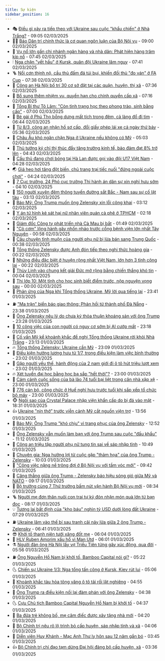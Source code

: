 ```yaml
---
title: Sự kiện
sidebar_position: 16
---
```


<!-- dantri-su-kien:START -->
- 🎭 [Điều gì xảy ra tiếp theo với Ukraine sau cuộc &quot;khẩu chiến&quot; ở Nhà Trắng?](https://dantri.com.vn/the-gioi/dieu-gi-xay-ra-tiep-theo-voi-ukraine-sau-cuoc-khau-chien-o-nha-trang-20250302155110094.htm) - 09:05 02/03/2025
- 👨‍🏫 [Báo Dân trí chính thức là cơ quan ngôn luận của Bộ Nội vụ](https://dantri.com.vn/xa-hoi/bao-dan-tri-chinh-thuc-la-co-quan-ngon-luan-cua-bo-noi-vu-20250302155549032.htm) - 09:00 02/03/2025
- 🌮 [Vụ nổ lớn gần chi nhánh ngân hàng và nhà dân: Phát hiện hàng trăm kíp nổ](https://dantri.com.vn/xa-hoi/vu-no-lon-gan-chi-nhanh-ngan-hang-va-nha-dan-phat-hien-hang-tram-kip-no-20250302143448446.htm) - 07:45 02/03/2025
- 🕯 [Nga chặn &quot;yết hầu&quot; ở Kursk, quân đội Ukraine lâm nguy](https://dantri.com.vn/the-gioi/nga-chan-yet-hau-o-kursk-quan-doi-ukraine-lam-nguy-20250302122643198.htm) - 07:41 02/03/2025
- 🪜 [Nổi cơn thịnh nộ, cầu thủ đấm đá túi bụi, khiến đối thủ &quot;đo ván&quot; ở FA Cup](https://dantri.com.vn/the-thao/noi-con-thinh-no-cau-thu-dam-da-tui-bui-khien-doi-thu-do-van-o-fa-cup-20250302143809502.htm) - 07:38 02/03/2025
- 🐘 [Công an Hà Nội bố trí 30 cơ sở đặt tại các quận, huyện, thị xã](https://dantri.com.vn/xa-hoi/cong-an-ha-noi-bo-tri-30-co-so-dat-tai-cac-quan-huyen-thi-xa-20250302140429922.htm) - 07:36 02/03/2025
- 🤔 [Bổ sung thêm nhiệm vụ, quyền hạn cho chính quyền cấp xã](https://dantri.com.vn/noi-vu/bo-sung-them-nhiem-vu-quyen-han-cho-chinh-quyen-cap-xa-20250302133907969.htm) - 07:16 02/03/2025
- 🧠 [Tổng Bí thư Tô Lâm: &quot;Còn tình trạng học theo phong trào, sính bằng cấp&quot;](https://dantri.com.vn/xa-hoi/tong-bi-thu-to-lam-con-tinh-trang-hoc-theo-phong-trao-sinh-bang-cap-20250302073612905.htm) - 07:00 02/03/2025
- 📝 [Bé gái ở Phú Thọ bỗng dưng mất tích trong đêm, cả làng đổ đi tìm](https://dantri.com.vn/doi-song/be-gai-o-phu-tho-bong-dung-mat-tich-trong-dem-ca-lang-do-di-tim-20250302105543339.htm) - 06:44 02/03/2025
- 🦏 [Từ 8/3, công an nhận hồ sơ cấp, đổi giấy phép lái xe cả ngày thứ bảy](https://dantri.com.vn/xa-hoi/tu-83-cong-an-nhan-ho-so-cap-doi-giay-phep-lai-xe-ca-ngay-thu-bay-20250302122612082.htm) - 05:36 02/03/2025
- 🥰 [Châu Âu khó ngăn chặn Nga ở Ukraine nếu không có Mỹ](https://dantri.com.vn/the-gioi/chau-au-kho-ngan-chan-nga-o-ukraine-neu-khong-co-my-20250302120034053.htm) - 05:03 02/03/2025
- 🤗 [Thủ tướng ký chỉ thị thúc đẩy tăng trưởng kinh tế, bảo đảm đạt 8% trở lên](https://dantri.com.vn/kinh-doanh/thu-tuong-ky-chi-thi-thuc-day-tang-truong-kinh-te-bao-dam-dat-8-tro-len-20250302112003419.htm) - 04:43 02/03/2025
- 🌈 [Cầu thủ đang chơi bóng tại Hà Lan được gọi vào đội U17 Việt Nam](https://dantri.com.vn/the-thao/cau-thu-dang-choi-bong-tai-ha-lan-duoc-goi-vao-doi-u17-viet-nam-20250302112450463.htm) - 04:28 02/03/2025
- 🌏 [Giá heo hơi tăng đột biến, chủ trang trại tiếc nuối &quot;đứng ngoài cuộc chơi&quot;](https://dantri.com.vn/lao-dong-viec-lam/gia-heo-hoi-tang-dot-bien-chu-trang-trai-tiec-nuoi-dung-ngoai-cuoc-choi-20250302110057330.htm) - 04:24 02/03/2025
- 💄 [7 Cục trưởng, 24 Phó cục trưởng Thi hành án dân sự xin nghỉ hưu sớm](https://dantri.com.vn/xa-hoi/7-cuc-truong-24-pho-cuc-truong-thi-hanh-an-dan-su-xin-nghi-huu-som-20250302110228843.htm) - 04:10 02/03/2025
- 👺 [150 người xuyên đêm thông tuyến đường sắt Bắc - Nam sau sự cố lật tàu](https://dantri.com.vn/xa-hoi/150-nguoi-xuyen-dem-thong-tuyen-duong-sat-bac-nam-sau-su-co-lat-tau-20250302094455698.htm) - 03:13 02/03/2025
- 👹 [Báo Mỹ: Ông Trump muốn ông Zelensky xin lỗi công khai](https://dantri.com.vn/the-gioi/bao-my-ong-trump-muon-ong-zelensky-xin-loi-cong-khai-20250302092723123.htm) - 03:12 02/03/2025
- 🌊 [Y án tử hình kẻ sát hại nữ nhân viên quán cà phê ở TPHCM](https://dantri.com.vn/phap-luat/y-an-tu-hinh-ke-sat-hai-nu-nhan-vien-quan-ca-phe-o-tphcm-20250301205700190.htm) - 02:18 02/03/2025
- 🤠 [Giám đốc Công ty phát triển nhà Cà Mau bị bắt](https://dantri.com.vn/phap-luat/giam-doc-cong-ty-phat-trien-nha-ca-mau-bi-bat-20250302083313131.htm) - 01:49 02/03/2025
- 🎊 [&quot;Cò cơm&quot; lộng hành gây nhốn nháo trước cổng bệnh viện lớn nhất Tây Nguyên](https://dantri.com.vn/suc-khoe/co-com-long-hanh-gay-nhon-nhao-truoc-cong-benh-vien-lon-nhat-tay-nguyen-20250301160726792.htm) - 00:58 02/03/2025
- 🐘 [Câu chuyện tình muộn của người phụ nữ bị lừa bán sang Trung Quốc](https://dantri.com.vn/xa-hoi/cau-chuyen-tinh-muon-cua-nguoi-phu-nu-bi-lua-ban-sang-trung-quoc-20250301174445030.htm) - 00:38 02/03/2025
- 💂 [Tổng thống Zelensky được Anh đón tiếp theo nghi thức hoàng gia](https://dantri.com.vn/the-gioi/tong-thong-zelensky-duoc-anh-don-tiep-theo-nghi-thuc-hoang-gia-20250302065311032.htm) - 00:22 02/03/2025
- 👹 [Những điều đặc biệt ở huyện rộng nhất Việt Nam, lớn hơn 3 tỉnh cộng lại](https://dantri.com.vn/xa-hoi/nhung-dieu-dac-biet-o-huyen-rong-nhat-viet-nam-lon-hon-3-tinh-cong-lai-20250301154339240.htm) - 00:22 02/03/2025
- 🦒 [Thùy Linh vào chung kết giải Đức mở rộng bằng chiến thắng khó tin](https://dantri.com.vn/the-thao/thuy-linh-vao-chung-ket-giai-duc-mo-rong-bang-chien-thang-kho-tin-20250302000101008.htm) - 00:04 02/03/2025
- 🗽 [Thi lớp 10: Một tỉnh cho học sinh biết điểm trước, nộp nguyện vọng sau](https://dantri.com.vn/giao-duc/thi-lop-10-mot-tinh-cho-hoc-sinh-biet-diem-truoc-nop-nguyen-vong-sau-20250301224756899.htm) - 00:00 02/03/2025
- 💄 [Phản ứng của Nga khi Tổng thống Ukraine, Mỹ lời qua tiếng lại](https://dantri.com.vn/the-gioi/phan-ung-cua-nga-khi-tong-thong-ukraine-my-loi-qua-tieng-lai-20250302061934336.htm) - 23:41 01/03/2025
- ⛽️ [&quot;Ma trận&quot; biển báo giao thông: Phản hồi từ thành phố Đà Nẵng](https://dantri.com.vn/xa-hoi/ma-tran-bien-bao-giao-thong-phan-hoi-tu-thanh-pho-da-nang-20250301111545474.htm) - 23:38 01/03/2025
- 🥷 [Ông Zelensky nêu lý do chưa ký thỏa thuận khoáng sản với ông Trump](https://dantri.com.vn/the-gioi/ong-zelensky-neu-ly-do-chua-ky-thoa-thuan-khoang-san-voi-ong-trump-20250302003814251.htm) - 23:28 01/03/2025
- 🤖 [10 công việc của con người có nguy cơ sớm bị AI cướp mất](https://dantri.com.vn/kinh-doanh/10-cong-viec-cua-con-nguoi-co-nguy-co-som-bi-ai-cuop-mat-20250227085925071.htm) - 23:18 01/03/2025
- 🌊 [Cố vấn Mỹ kể khoảnh khắc đề nghị Tổng thống Ukraine rời khỏi Nhà Trắng](https://dantri.com.vn/the-gioi/co-van-my-ke-khoanh-khac-de-nghi-tong-thong-ukraine-roi-khoi-nha-trang-20250302000540854.htm) - 23:13 01/03/2025
- 🔥 [Tổng thống Zelensky: Ukraine cần Mỹ](https://dantri.com.vn/the-gioi/tong-thong-zelensky-ukraine-can-my-20250302060242805.htm) - 23:09 01/03/2025
- 🦏 [Điều kiện hưởng lương hưu từ 1/7, trong điều kiện làm việc bình thường](https://dantri.com.vn/lao-dong-viec-lam/dieu-kien-huong-luong-huu-tu-17-trong-dieu-kien-lam-viec-binh-thuong-20250301184645868.htm) - 23:02 01/03/2025
- 🐘 [Gặp người yếu thế, hành động của 2 nam giới đi ô tô hút triệu lượt xem](https://dantri.com.vn/doi-song/gap-nguoi-yeu-the-hanh-dong-cua-2-nam-gioi-di-o-to-hut-trieu-luot-xem-20250301164234615.htm) - 23:02 01/03/2025
- 🔥 [Xét tuyển đại học bằng học bạ sắp &quot;hết thời&quot;?](https://dantri.com.vn/giao-duc/xet-tuyen-dai-hoc-bang-hoc-ba-sap-het-thoi-20250301080901622.htm) - 23:00 01/03/2025
- 💼 [Cám cảnh cuộc sống của bà lão 74 tuổi bại liệt trong căn nhà xập xệ](https://dantri.com.vn/tam-long-nhan-ai/cam-canh-cuoc-song-cua-ba-lao-74-tuoi-bai-liet-trong-can-nha-xap-xe-20250228120127186.htm) - 23:00 01/03/2025
- 🚀 [776 cán bộ, công chức ở Huế nghỉ hưu trước tuổi khi sắp xếp tổ chức bộ máy](https://dantri.com.vn/noi-vu/776-can-bo-cong-chuc-o-hue-nghi-huu-truoc-tuoi-khi-sap-xep-to-chuc-bo-may-20250301214913647.htm) - 23:00 01/03/2025
- 🐵 [Ngôi sao của Crystal Palace nhập viện khẩn cấp do bị đá vào mặt](https://dantri.com.vn/the-thao/ngoi-sao-cua-crystal-palace-nhap-vien-khan-cap-do-bi-da-vao-mat-20250302012948325.htm) - 18:31 01/03/2025
- 👍 [Ukraine &quot;nín thở&quot; trước viễn cảnh Mỹ cắt nguồn viện trợ](https://dantri.com.vn/the-gioi/ukraine-nin-tho-truoc-vien-canh-my-cat-nguon-vien-tro-20250301205123375.htm) - 13:56 01/03/2025
- 🚦 [Báo Mỹ: Ông Trump &quot;khó chịu&quot; vì trang phục của ông Zelensky](https://dantri.com.vn/the-gioi/bao-my-ong-trump-kho-chiu-vi-trang-phuc-cua-ong-zelensky-20250301193238006.htm) - 12:52 01/03/2025
- 🥸 [Ông Zelensky vẫn muốn làm bạn với ông Trump sau cuộc &quot;đấu khẩu&quot;](https://dantri.com.vn/the-gioi/ong-zelensky-van-muon-lam-ban-voi-ong-trump-sau-cuoc-dau-khau-20250301180136209.htm) - 11:12 01/03/2025
- 🥷 [Công an triệu tập người phụ nữ tung tin sai về sáp nhập tỉnh](https://dantri.com.vn/phap-luat/cong-an-trieu-tap-nguoi-phu-nu-tung-tin-sai-ve-sap-nhap-tinh-20250301173031363.htm) - 10:49 01/03/2025
- 🤡 [Chuyên gia: Nga hưởng lợi từ cuộc gặp &quot;thảm họa&quot; của ông Trump - Zelensky](https://dantri.com.vn/the-gioi/chuyen-gia-nga-huong-loi-tu-cuoc-gap-tham-hoa-cua-ong-trump-zelensky-20250301161102038.htm) - 10:03 01/03/2025
- 🥳 [&quot;Công việc nặng nề trông đợi ở Bộ Nội vụ với tầm vóc mới&quot;](https://dantri.com.vn/noi-vu/cong-viec-nang-ne-trong-doi-o-bo-noi-vu-voi-tam-voc-moi-20250301164244920.htm) - 09:42 01/03/2025
- 🤩 [Căng thẳng giữa ông Trump - Zelensky báo hiệu sóng gió giữa Mỹ và NATO](https://dantri.com.vn/the-gioi/cang-thang-giua-ong-trump-zelensky-bao-hieu-song-gio-giua-my-va-nato-20250301161714104.htm) - 09:17 01/03/2025
- 🎡 [Bộ trưởng cùng 7 Thứ trưởng bấm nút vận hành Bộ Nội vụ mới](https://dantri.com.vn/noi-vu/bo-truong-cung-7-thu-truong-bam-nut-van-hanh-bo-noi-vu-moi-20250301153416066.htm) - 08:34 01/03/2025
- 🪜 [Người mẹ đơn thân nuôi con trai tự kỷ đón nhận món quà lớn từ bạn đọc](https://dantri.com.vn/tam-long-nhan-ai/nguoi-me-don-than-nuoi-con-trai-tu-ky-don-nhan-mon-qua-lon-tu-ban-doc-20250301142333527.htm) - 08:17 01/03/2025
- 💡 [Tương lai bất định của &quot;kho báu&quot; nghìn tỷ USD dưới lòng đất Ukraine](https://dantri.com.vn/the-gioi/tuong-lai-bat-dinh-cua-kho-bau-nghin-ty-usd-duoi-long-dat-ukraine-20250301124600405.htm) - 07:29 01/03/2025
- ⛽️ [Ukraine lâm vào thế bí sau tranh cãi nảy lửa giữa 2 ông Trump - Zelensky](https://dantri.com.vn/the-gioi/ukraine-lam-vao-the-bi-sau-tranh-cai-nay-lua-giua-2-ong-trump-zelensky-20250301132156928.htm) - 06:41 01/03/2025
- 😎 [Khởi tố thanh niên tưới xăng đốt mẹ](https://dantri.com.vn/phap-luat/khoi-to-thanh-nien-tuoi-xang-dot-me-20250301123229821.htm) - 06:04 01/03/2025
- 🗽 [HLV Ruben Amorim xấu hổ vì Man Utd](https://dantri.com.vn/the-thao/hlv-ruben-amorim-xau-ho-vi-man-utd-20250301124406611.htm) - 06:01 01/03/2025
- ⚗️ [Người đàn ông Hà Nội lấy vợ Triều Tiên từng gây xúc động, qua đời](https://dantri.com.vn/doi-song/nguoi-dan-ong-ha-noi-lay-vo-trieu-tien-tung-gay-xuc-dong-qua-doi-20250301120555226.htm) - 05:56 01/03/2025
- ⛽️ [Ông Nguyễn Hồ Nam bị khởi tố, Bamboo Capital nói gì?](https://dantri.com.vn/kinh-doanh/ong-nguyen-ho-nam-bi-khoi-to-bamboo-capital-noi-gi-20250301115200507.htm) - 05:22 01/03/2025
- 🌜 [Chiến sự Ukraine 1/3: Nga tổng tấn công ở Kursk, Kiev rút lui](https://dantri.com.vn/the-gioi/chien-su-ukraine-13-nga-tong-tan-cong-o-kursk-kiev-rut-lui-20250301111820100.htm) - 05:06 01/03/2025
- 🦩 [Khoảnh khắc tàu hỏa tông văng ô tô tải rồi lật nghiêng](https://dantri.com.vn/xa-hoi/khoanh-khac-tau-hoa-tong-vang-o-to-tai-roi-lat-nghieng-20250301111919502.htm) - 04:55 01/03/2025
- 🦒 [Ông Trump ra điều kiện nối lại đàm phán với ông Zelensky](https://dantri.com.vn/the-gioi/ong-trump-ra-dieu-kien-noi-lai-dam-phan-voi-ong-zelensky-20250301112122086.htm) - 04:38 01/03/2025
- 🌜 [Cựu Chủ tịch Bamboo Capital Nguyễn Hồ Nam bị khởi tố](https://dantri.com.vn/phap-luat/cuu-chu-tich-bamboo-capital-nguyen-ho-nam-bi-khoi-to-20250301113337705.htm) - 04:37 01/03/2025
- 🐎 [Ba đứa trẻ không bố, mẹ câm điếc được xây tặng nhà mới](https://dantri.com.vn/tam-long-nhan-ai/ba-dua-tre-khong-bo-me-cam-diec-duoc-xay-tang-nha-moi-20250301092420757.htm) - 04:20 01/03/2025
- 🌋 [Bộ Chính trị nêu rõ lộ trình bỏ cấp huyện, sáp nhập tỉnh và xã](https://dantri.com.vn/xa-hoi/bo-chinh-tri-neu-ro-lo-trinh-bo-cap-huyen-sap-nhap-tinh-va-xa-20250301110723805.htm) - 04:06 01/03/2025
- 🧰 [Diễn viên Huy Khánh - Mạc Anh Thư ly hôn sau 12 năm gắn bó](https://dantri.com.vn/giai-tri/dien-vien-huy-khanh-mac-anh-thu-ly-hon-sau-12-nam-gan-bo-20250301104011261.htm) - 03:45 01/03/2025
- 👍 [Bộ Chính trị chỉ đạo tạm dừng Đại hội đảng bộ cấp huyện, xã](https://dantri.com.vn/xa-hoi/bo-chinh-tri-chi-dao-tam-dung-dai-hoi-dang-bo-cap-huyen-xa-20250301103512084.htm) - 03:36 01/03/2025<!-- dantri-su-kien:END -->
